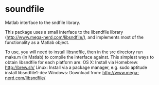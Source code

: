 soundfile
=========

Matlab interface to the sndfile library.

This package uses a small interface to the libsndfile library
(http://www.mega-nerd.com/libsndfile/), and implements most of the
functionality as a Matlab object.

To use, you will need to install libsndfile, then in the src directory run
make.m (in Matlab) to compile the interface against.  This simplest ways to
obtain libsndfile for each platform are:
OS X: Install via Homebrew: http://brew.sh/
Linux: Install via a package manager, e.g. sudo aptitude install libsndfile1-dev
Windows: Download from: http://www.mega-nerd.com/libsndfile/